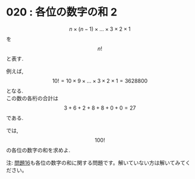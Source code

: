 # 020 : 各位の数字の和 2

$$n × (n - 1) × ... × 3 × 2 × 1$$ を $$n!$$ と表す.

例えば, $$10! = 10 × 9 × ... × 3 × 2 × 1 = 3628800$$ となる.  
この数の各桁の合計は $$3 + 6 + 2 + 8 + 8 + 0 + 0 = 27$$ である.

では, $$100!$$ の各位の数字の和を求めよ.

注: [問題16](p16.md)も各位の数字の和に関する問題です。解いていない方は解いてみてください。

